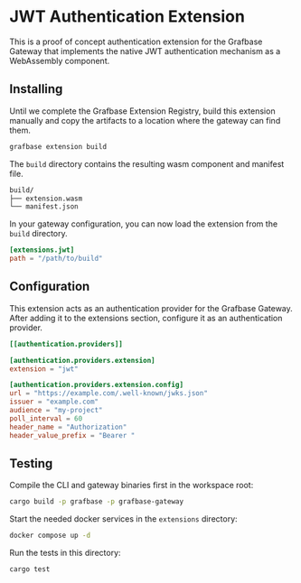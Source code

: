# JWT Authentication Extension

This is a proof of concept authentication extension for the Grafbase Gateway that implements the native JWT authentication mechanism as a WebAssembly component.

## Installing

Until we complete the Grafbase Extension Registry, build this extension manually and copy the artifacts to a location where the gateway can find them.

```bash
grafbase extension build
```

The `build` directory contains the resulting wasm component and manifest file.

```bash
build/
├── extension.wasm
└── manifest.json
```

In your gateway configuration, you can now load the extension from the `build` directory.

```toml
[extensions.jwt]
path = "/path/to/build"
```

## Configuration

This extension acts as an authentication provider for the Grafbase Gateway. After adding it to the extensions section, configure it as an authentication provider.

```toml
[[authentication.providers]]

[authentication.providers.extension]
extension = "jwt"

[authentication.providers.extension.config]
url = "https://example.com/.well-known/jwks.json"
issuer = "example.com"
audience = "my-project"
poll_interval = 60
header_name = "Authorization"
header_value_prefix = "Bearer "
```

## Testing

Compile the CLI and gateway binaries first in the workspace root:

```bash
cargo build -p grafbase -p grafbase-gateway
```

Start the needed docker services in the `extensions` directory:

```bash
docker compose up -d
```

Run the tests in this directory:

```bash
cargo test
```
